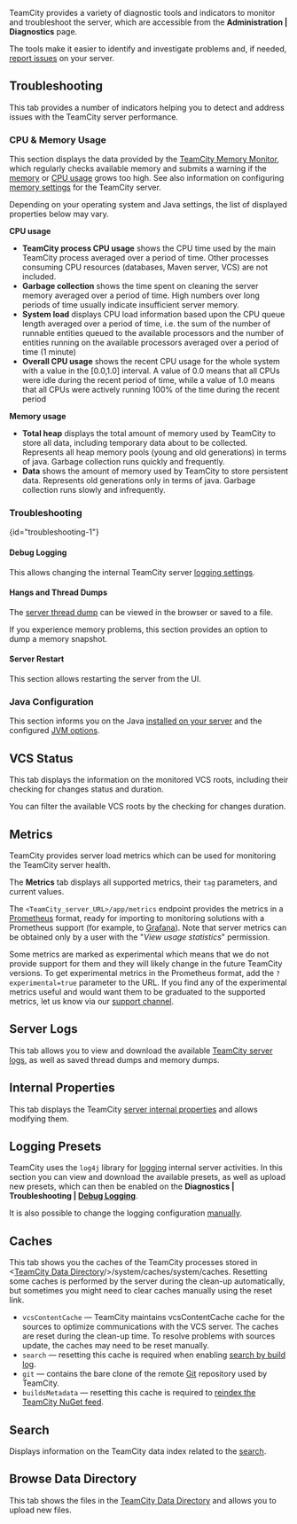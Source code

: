 [//]: # (title: TeamCity Monitoring and Diagnostics)
[//]: # (auxiliary-id: TeamCity Monitoring and Diagnostics)

TeamCity provides a variety of diagnostic tools and indicators to monitor and troubleshoot the server, which are accessible from the __Administration | Diagnostics__ page.

The tools make it easier to identify and investigate problems and, if needed, [report issues](reporting-issues.md) on your server.

## Troubleshooting

This tab provides a number of indicators helping you to detect and address issues with the TeamCity server performance.

### CPU &amp; Memory Usage

This section displays the data provided by the [TeamCity Memory Monitor](teamcity-memory-monitor.md), which regularly checks available memory and submits a warning if the [memory](reporting-issues.md#OutOfMemory+Problems) or [CPU usage](reporting-issues.md#Collecting+CPU+Profiling+Data+on+Server) grows too high. See also information on configuring [memory settings](install-and-start-teamcity-server.md#Setting+Up+Memory+settings+for+TeamCity+Server) for the TeamCity server.

Depending on your operating system and Java settings, the list of displayed properties below may vary.

__CPU usage__
* __TeamCity process CPU usage__ shows the CPU time used by the main TeamCity process averaged over a period of time. Other processes consuming CPU resources (databases, Maven server, VCS) are not included.
* __Garbage collection__ shows the time spent on cleaning the server memory averaged over a period of time. High numbers over long periods of time usually indicate insufficient server memory.
* __System load__ displays CPU load information based upon the CPU queue length averaged over a period of time, i.e. the sum of the number of runnable entities queued to the available processors and the number of entities running on the available processors averaged over a period of time (1 minute)
* __Overall CPU usage__ shows the recent CPU usage for the whole system with a value in the \[0.0,1.0\] interval. A value of 0.0 means that all CPUs were idle during the recent period of time, while a value of 1.0 means that all CPUs were actively running 100% of the time during the recent period

__Memory usage__
* __Total heap__  displays the total amount of memory used by TeamCity to store all data, including temporary data about to be collected. Represents all heap memory pools (young and old generations) in terms of java. Garbage collection runs quickly and frequently.
* __Data__ shows the amount of memory used by TeamCity to store persistent data. Represents old generations only in terms of java. Garbage collection runs slowly and infrequently.

### Troubleshooting
{id="troubleshooting-1"}

#### Debug Logging

This allows changing the internal TeamCity server [logging settings](teamcity-server-logs.md#Logging-related+Diagnostics+UI).

#### Hangs and Thread Dumps

The [server thread dump](reporting-issues.md#Server+Thread+Dump) can be viewed in the browser or saved to a file.

If you experience memory problems, this section provides an option to dump a memory snapshot.

#### Server Restart

This section allows restarting the server from the UI.

### Java Configuration

This section informs you on the Java [installed on your server](install-non-bundled-java-and-tomcat.md#Install+Java) and the configured [JVM options](server-startup-properties.md#JVM+Options).

## VCS Status

This tab displays the information on the monitored VCS roots, including their checking for changes status and duration.

You can filter the available VCS roots by the checking for changes duration.

## Metrics

TeamCity provides server load metrics which can be used for monitoring the TeamCity server health.

The __Metrics__ tab displays all supported metrics, their `tag` parameters, and current values.

The `<TeamCity_server_URL>/app/metrics` endpoint provides the metrics in a [Prometheus](https://prometheus.io/) format, ready for importing to monitoring solutions with a Prometheus support (for example, to [Grafana](https://grafana.com/)). Note that server metrics can be obtained only by a user with the "_View usage statistics_" permission.

Some metrics are marked as experimental which means that we do not provide support for them and they will likely change in the future TeamCity versions. To get experimental metrics in the Prometheus format, add the `?experimental=true` parameter to the URL. If you find any of the experimental metrics useful and would want them to be graduated to the supported metrics, let us know via our [support channel](feedback.md).

## Server Logs

This tab allows you to view and download the available [TeamCity server logs](teamcity-server-logs.md), as well as saved thread dumps and memory dumps.

## Internal Properties

This tab displays the TeamCity [server internal properties](server-startup-properties.md#TeamCity+Internal+Properties) and allows modifying them.

## Logging Presets

TeamCity uses the `log4j` library for [logging](teamcity-server-logs.md) internal server activities. In this section you can view and download the available presets, as well as upload new presets, which can then be enabled on the __Diagnostics | Troubleshooting | [Debug Logging](#Debug+Logging)__.

It is also possible to change the logging configuration [manually](teamcity-server-logs.md#Changing+Logging+Configuration).

## Caches

This tab shows you the caches of the TeamCity processes stored in \<[TeamCity Data Directory](teamcity-data-directory.md)/>/system/caches/system/caches. Resetting some caches is performed by the server during the clean-up automatically, but sometimes you might need to clear caches manually using  the reset link.
* `vcsContentCache` — TeamCity maintains vcsContentCache cache for the sources to optimize communications with the VCS server. The caches are reset during the clean-up time. To resolve problems with sources update, the caches may need to be reset manually.
* `search` — resetting this cache is required when enabling [search by build log](search.md#Search+by+Build+Log).
* `git` — contains the bare clone of the remote [Git](git.md) repository used by TeamCity.
* `buildsMetadata` — resetting this cache is required to [reindex the TeamCity NuGet feed](common-problems.md#Problems+with+TeamCity+NuGet+Feed).

## Search

Displays information on the TeamCity data index related to the [search](search.md).

## Browse Data Directory

This tab shows the files in the [TeamCity Data Directory](teamcity-data-directory.md) and allows you to upload new files.